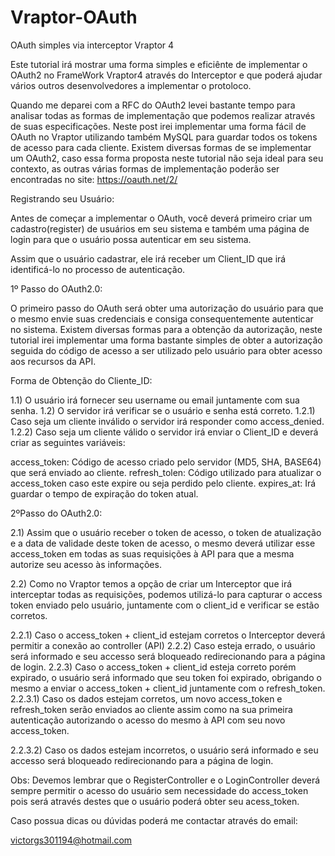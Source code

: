 # Vraptor-OAuth
OAuth simples via interceptor Vraptor 4

Este tutorial irá mostrar uma forma simples e eficiênte de implementar o OAuth2 no FrameWork Vraptor4 através do Interceptor e que poderá ajudar vários outros desenvolvedores a implementar o protoloco.

Quando me deparei com a RFC do OAuth2 levei bastante tempo para analisar todas as formas de implementação que podemos realizar através de suas especificações. Neste post irei implementar uma forma fácil de OAuth no Vraptor utilizando também MySQL para guardar todos os tokens de acesso para cada cliente. Existem diversas formas de se implementar um OAuth2, caso essa forma proposta neste tutorial não seja ideal para seu contexto, as outras várias formas de implementação poderão ser encontradas no site: https://oauth.net/2/


Registrando seu Usuário:

Antes de começar a implementar o OAuth, você deverá primeiro criar um cadastro(register) de usuários em seu sistema e também uma página de login para que o usuário possa autenticar em seu sistema.

Assim que o usuário cadastrar, ele irá receber um Client_ID que irá identificá-lo no processo de autenticação.

1º Passo do OAuth2.0:

O primeiro passo do OAuth será obter uma autorização do usuário para que o mesmo envie suas credenciais e consiga consequentemente autenticar no sistema. Existem diversas formas para a obtenção da autorização, neste tutorial irei implementar uma forma bastante simples de obter a autorização seguida do código de acesso a ser utilizado pelo usuário para obter acesso aos recursos da API.

Forma de Obtenção do Cliente_ID:

1.1) O usuário irá fornecer seu username ou email juntamente com sua senha.
1.2) O servidor irá verificar se o usuário e senha está correto.
1.2.1) Caso seja um cliente inválido o servidor irá responder como access_denied.
1.2.2) Caso seja um cliente válido o servidor irá enviar o Client_ID e deverá criar as seguintes variáveis:

access_token: Código de acesso criado pelo servidor (MD5, SHA, BASE64) que será enviado ao cliente.
refresh_tolen: Código utilizado para atualizar o access_token caso este expire ou seja perdido pelo cliente.
expires_at: Irá guardar o tempo de expiração do token atual.

2ºPasso do OAuth2.0:

2.1) Assim que o usuário receber o token de acesso, o token de atualização e a data de validade deste token de acesso, o mesmo
deverá utilizar esse access_token em todas as suas requisições à API para que a mesma autorize seu acesso às informações.

2.2) Como no Vraptor temos a opção de criar um Interceptor que irá interceptar todas as requisições, podemos utilizá-lo para capturar o access token enviado pelo usuário, juntamente com o client_id e verificar se estão corretos. 

2.2.1) Caso o access_token + client_id estejam corretos o Interceptor deverá permitir a conexão ao controller (API)
2.2.2) Caso esteja errado, o usuário será informado e seu accesso será bloqueado redirecionando para a página de login.
2.2.3) Caso o access_token + client_id esteja correto porém expirado, o usuário será informado que seu token foi expirado, obrigando o mesmo a enviar o access_token + client_id juntamente com o refresh_token.
2.2.3.1) Caso os dados estejam corretos, um novo access_token e refresh_token serão enviados ao cliente assim como na sua primeira autenticação autorizando o acesso do mesmo à API com seu novo access_token.

2.2.3.2)  Caso os dados estejam incorretos, o usuário será informado e seu accesso será bloqueado redirecionando para a página de login.


Obs: Devemos lembrar que o RegisterController e o LoginController deverá sempre permitir o acesso do usuário
sem necessidade do access_token pois será através destes que o usuário poderá obter seu acess_token.


Caso possua dicas ou dúvidas poderá me contactar através do email:

victorgs301194@hotmail.com 

